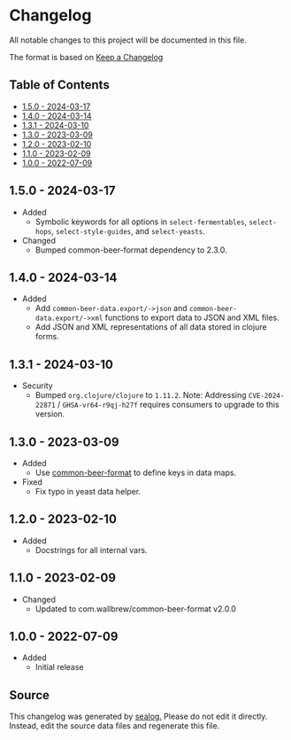 # Changelog

All notable changes to this project will be documented in this file.

The format is based on [Keep a Changelog](https://keepachangelog.com/en/1.0.0/)

## Table of Contents

* [1.5.0 - 2024-03-17](#150---2024-03-17)
* [1.4.0 - 2024-03-14](#140---2024-03-14)
* [1.3.1 - 2024-03-10](#131---2024-03-10)
* [1.3.0 - 2023-03-09](#130---2023-03-09)
* [1.2.0 - 2023-02-10](#120---2023-02-10)
* [1.1.0 - 2023-02-09](#110---2023-02-09)
* [1.0.0 - 2022-07-09](#100---2022-07-09)

## 1.5.0 - 2024-03-17

* Added
  * Symbolic keywords for all options in `select-fermentables`, `select-hops`, `select-style-guides`, and `select-yeasts`.
* Changed
  * Bumped common-beer-format dependency to 2.3.0.

## 1.4.0 - 2024-03-14

* Added
  * Add `common-beer-data.export/->json` and `common-beer-data.export/->xml` functions to export data to JSON and XML files.
  * Add JSON and XML representations of all data stored in clojure forms.

## 1.3.1 - 2024-03-10

* Security
  * Bumped `org.clojure/clojure` to `1.11.2`. Note: Addressing `CVE-2024-22871` / `GHSA-vr64-r9qj-h27f` requires consumers to upgrade to this version.

## 1.3.0 - 2023-03-09

* Added
  * Use [common-beer-format](https://github.com/Wall-Brew-Co/common-beer-format) to define keys in data maps.
* Fixed
  * Fix typo in yeast data helper.

## 1.2.0 - 2023-02-10

* Added
  * Docstrings for all internal vars.

## 1.1.0 - 2023-02-09

* Changed
  * Updated to com.wallbrew/common-beer-format v2.0.0

## 1.0.0 - 2022-07-09

* Added
  * Initial release

## Source

This changelog was generated by [sealog.](https://github.com/Wall-Brew-Co/lein-sealog)
Please do not edit it directly. Instead, edit the source data files and regenerate this file.
